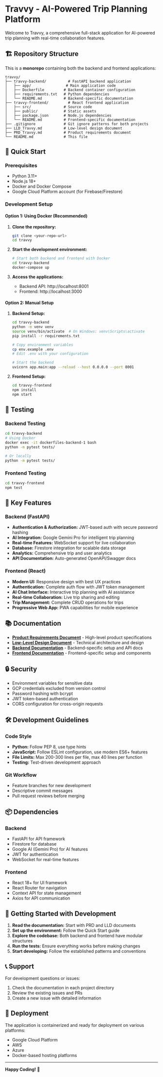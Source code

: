 # Travvy - AI-Powered Trip Planning Platform

Welcome to Travvy, a comprehensive full-stack application for AI-powered trip planning with real-time collaboration features.

## 🏗️ Repository Structure

This is a **monorepo** containing both the backend and frontend applications:

```
travvy/
├── travvy-backend/          # FastAPI backend application
│   ├── app/                # Main application code
│   ├── Dockerfile         # Backend container configuration
│   ├── requirements.txt   # Python dependencies
│   └── README.md          # Backend-specific documentation
├── travvy-frontend/         # React frontend application
│   ├── src/               # Source code
│   ├── public/            # Static assets
│   ├── package.json       # Node.js dependencies
│   └── README.md          # Frontend-specific documentation
├── .gitignore             # Git ignore patterns for both projects
├── LLD_Travvy.md          # Low-level design document
├── PRD_Travvy.md          # Product requirements document
└── README.md              # This file
```

## 🚀 Quick Start

### Prerequisites

- Python 3.11+
- Node.js 18+
- Docker and Docker Compose
- Google Cloud Platform account (for Firebase/Firestore)

### Development Setup

#### Option 1: Using Docker (Recommended)

1. **Clone the repository:**
   ```bash
   git clone <your-repo-url>
   cd travvy
   ```

2. **Start the development environment:**
   ```bash
   # Start both backend and frontend with Docker
   cd travvy-backend
   docker-compose up
   ```

3. **Access the applications:**
   - Backend API: http://localhost:8001
   - Frontend: http://localhost:3000

#### Option 2: Manual Setup

1. **Backend Setup:**
   ```bash
   cd travvy-backend
   python -m venv venv
   source venv/bin/activate  # On Windows: venv\Scripts\activate
   pip install -r requirements.txt
   
   # Copy environment variables
   cp env.example .env
   # Edit .env with your configuration
   
   # Start the backend
   uvicorn app.main:app --reload --host 0.0.0.0 --port 8001
   ```

2. **Frontend Setup:**
   ```bash
   cd travvy-frontend
   npm install
   npm start
   ```

## 🧪 Testing

### Backend Testing
```bash
cd travvy-backend
# Using Docker
docker exec -it dockerfiles-backend-1 bash
python -m pytest tests/

# Or locally
python -m pytest tests/
```

### Frontend Testing
```bash
cd travvy-frontend
npm test
```

## 🔧 Key Features

### Backend (FastAPI)
- **Authentication & Authorization:** JWT-based auth with secure password hashing
- **AI Integration:** Google Gemini Pro for intelligent trip planning
- **Real-time Features:** WebSocket support for live collaboration
- **Database:** Firestore integration for scalable data storage
- **Analytics:** Comprehensive trip and user analytics
- **API Documentation:** Auto-generated OpenAPI/Swagger docs

### Frontend (React)
- **Modern UI:** Responsive design with best UX practices
- **Authentication:** Complete auth flow with JWT token management
- **AI Chat Interface:** Interactive trip planning with AI assistance
- **Real-time Collaboration:** Live trip sharing and editing
- **Trip Management:** Complete CRUD operations for trips
- **Progressive Web App:** PWA capabilities for mobile experience

## 📚 Documentation

- **[Product Requirements Document](./PRD_Travvy.md)** - High-level product specifications
- **[Low-Level Design Document](./LLD_Travvy.md)** - Technical architecture and design
- **[Backend Documentation](./travvy-backend/README.md)** - Backend-specific setup and API docs
- **[Frontend Documentation](./travvy-frontend/README.md)** - Frontend-specific setup and components

## 🔒 Security

- Environment variables for sensitive data
- GCP credentials excluded from version control
- Password hashing with bcrypt
- JWT token-based authentication
- CORS configuration for cross-origin requests

## 🛠️ Development Guidelines

### Code Style
- **Python:** Follow PEP 8, use type hints
- **JavaScript:** Follow ESLint configuration, use modern ES6+ features
- **File Limits:** Max 200-300 lines per file, max 40 lines per function
- **Testing:** Test-driven development approach

### Git Workflow
- Feature branches for new development
- Descriptive commit messages
- Pull request reviews before merging

## 📦 Dependencies

### Backend
- FastAPI for API framework
- Firestore for database
- Google AI (Gemini Pro) for AI features
- JWT for authentication
- WebSocket for real-time features

### Frontend
- React 18+ for UI framework
- React Router for navigation
- Context API for state management
- Axios for API communication

## 🌟 Getting Started with Development

1. **Read the documentation:** Start with PRD and LLD documents
2. **Set up the environment:** Follow the Quick Start guide
3. **Explore the codebase:** Both backend and frontend have modular structures
4. **Run the tests:** Ensure everything works before making changes
5. **Start developing:** Follow the established patterns and conventions

## 📞 Support

For development questions or issues:
1. Check the documentation in each project directory
2. Review the existing issues and PRs
3. Create a new issue with detailed information

## 🚀 Deployment

The application is containerized and ready for deployment on various platforms:
- Google Cloud Platform
- AWS
- Azure
- Docker-based hosting platforms

---

**Happy Coding!** 🎉
